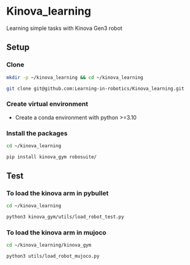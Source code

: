 # Kinova_learning
Learning simple tasks with Kinova Gen3 robot

## Setup

### Clone 

```bash
mkdir -p ~/kinova_learning && cd ~/kinova_learning

git clone git@github.com:Learning-in-robotics/Kinova_learning.git
```

### Create virtual environment

- Create a conda environment with python >=3.10


### Install the packages
```bash
cd ~/kinova_learning

pip install kinova_gym robosuite/
```

## Test

### To load the kinova arm in pybullet

```bash
cd ~/kinova_learning

python3 kinova_gym/utils/load_robot_test.py
```

### To load the kinova arm in mujoco

```bash
cd ~/kinova_learning/kinova_gym

python3 utils/load_robot_mujoco.py
```